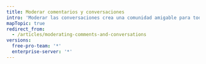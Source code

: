 ```yaml
---
title: Moderar comentarios y conversaciones
intro: 'Moderar las conversaciones crea una comunidad amigable para todos los colaboradores de tu proyecto al promover la colaboración saludable y disminuir la intensidad del conflicto. Puedes aplicar el código de conducta de tu comunidad a las discusiones viendo el contenido reportado, editando y eliminando comentarios, y fijando conversaciónes.'
mapTopic: true
redirect_from:
  - /articles/moderating-comments-and-conversations
versions:
  free-pro-team: '*'
  enterprise-server: '*'
---
```


